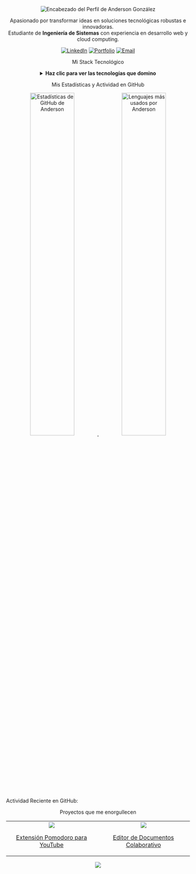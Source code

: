 <div align="center">
<img src="https://capsule-render.vercel.app/api?type=rounded&color=gradient&height=220&text=Anderson%20González&desc=Full-Stack%20Developer%20%7C%20Amante%20de%20la%20tecnología%20y%20el%20código%20abierto.&fontAlign=50&fontAlignY=40&fontSize=45&descAlignY=65&descAlign=50" alt="Encabezado del Perfil de Anderson González"/>
</div>

<div align="center">
<p>
Apasionado por transformar ideas en soluciones tecnológicas robustas e innovadoras.
<br/>
Estudiante de <b>Ingeniería de Sistemas</b> con experiencia en desarrollo web y cloud computing.
</p>
</div>

<div align="center">
<a href="https://www.linkedin.com/in/anderson-gonzaleza21/"><img src="https://img.shields.io/badge/LinkedIn-0077B5?style=for-the-badge&logo=linkedin&logoColor=white" alt="LinkedIn"></a>
<a href="#"><img src="https://img.shields.io/badge/Portfolio-0A0A0A?style=for-the-badge&logo=dev.to&logoColor=white" alt="Portfolio"></a>
<a href="mailto:afabianagcris@gmail.com"><img src="https://img.shields.io/badge/Gmail-D14836?style=for-the-badge&logo=gmail&logoColor=white" alt="Email"></a>
</div>

<p align="center"> Mi Stack Tecnológico</p>
<div align="center">
<details>
<summary><strong>Haz clic para ver las tecnologías que domino</strong></summary>
<br/>
<table>
<tr valign="top">
<td width="25%" align="center">
<strong>Frontend</strong><br><br>
<img src="https://img.shields.io/badge/React-61DAFB?style=flat-square&logo=react&logoColor=black" alt="React"/>
<img src="https://img.shields.io/badge/Next.js-000000?style=flat-square&logo=next.js" alt="Next.js"/>
<img src="https://img.shields.io/badge/TypeScript-3178C6?style=flat-square&logo=typescript&logoColor=white" alt="TypeScript"/>
<img src="https://img.shields.io/badge/JavaScript-F7DF1E?style=flat-square&logo=javascript&logoColor=black" alt="JavaScript"/>
<img src="https://img.shields.io/badge/TailwindCSS-38B2AC?style=flat-square&logo=tailwind-css&logoColor=white" alt="TailwindCSS"/>
</td>
<td width="25%" align="center">
<strong>Backend</strong><br><br>
<img src="https://img.shields.io/badge/Java-007396?style=flat-square&logo=java" alt="Java"/>
<img src="https://img.shields.io/badge/Spring-6DB33F?style=flat-square&logo=spring&logoColor=white" alt="Spring"/>
<img src="https://img.shields.io/badge/Node.js-339933?style=flat-square&logo=node.js&logoColor=white" alt="Node.js"/>
<img src="https://img.shields.io/badge/Python-3776AB?style=flat-square&logo=Python&logoColor=white" alt="Python"/>
</td>
<td width="25%" align="center">
<strong>Bases de Datos & Cloud</strong><br><br>
<img src="https://img.shields.io/badge/PostgreSQL-336791?style=flat-square&logo=postgresql&logoColor=white" alt="PostgreSQL"/>
<img src="https://img.shields.io/badge/MySQL-4479A1?style=flat-square&logo=mysql&logoColor=white" alt="MySQL"/>
<img src="https://img.shields.io/badge/MongoDB-47A248?style=flat-square&logo=mongodb&logoColor=white" alt="MongoDB"/>
<img src="https://img.shields.io/badge/AWS-232F3E?style=flat-square&logo=amazon-aws&logoColor=white" alt="AWS"/>
</td>
<td width="25%" align="center">
<strong>Herramientas & DevOps</strong><br><br>
<img src="https://img.shields.io/badge/Git-F05032?style=flat-square&logo=git&logoColor=white" alt="Git"/>
<img src="https://img.shields.io/badge/Docker-2496ED?style=flat-square&logo=docker&logoColor=white" alt="Docker"/>
<img src="https://img.shields.io/badge/Postman-FF6C37?style=flat-square&logo=postman&logoColor=white" alt="Postman"/>
<img src="https://img.shields.io/badge/Linux-FCC624?style=flat-square&logo=linux&logoColor=black" alt="Linux"/>
</td>
</tr>
</table>
</details>
</div>

<p align="center"> Mis Estadísticas y Actividad en GitHub</p>
<div align="center">
<a href="https://github.com/Albonire">
<img width="49%" src="https://github-readme-stats.vercel.app/api?username=Albonire&show_icons=true&locale=es&theme=dark&count_private=true" alt="Estadísticas de GitHub de Anderson" />
<img width="49%" src="https://github-readme-stats.vercel.app/api/top-langs?username=Albonire&layout=compact&locale=es&theme=dark&langs_count=8" alt="Lenguajes más usados por Anderson" />
</a>
</div>


Actividad Reciente en GitHub:

<!--START_SECTION:activity-->

<!-- La actividad se actualizará automáticamente aquí -->

<!--END_SECTION:activity-->

<p align="center"> Proyectos que me enorgullecen</p>
<div align="center">
<table>
<tr align="center">
<td>
<a href="https://github.com/Albonire/pomodoro-youtube">
<img src="https://github-readme-stats.vercel.app/api/pin/?username=Albonire&repo=pomodoro-youtube&theme=dark&title_color=61DAFB&icon_color=61DAFB" />
<p>Extensión Pomodoro para YouTube</p>
</a>
</td>
<td>
<a href="https://github.com/Albonire/CollaboraDocs">
<img src="https://github-readme-stats.vercel.app/api/pin/?username=Albonire&repo=CollaboraDocs&theme=dark&title_color=3178C6&icon_color=3178C6" />
<p>Editor de Documentos Colaborativo</p>
</a>
</td>
</tr>
</table>
</div>

<div align="center">
<img src="https://komarev.com/ghpvc/?username=Albonire&label=Visitantes+del+Perfil&color=blue&style=flat-square">
</div>
